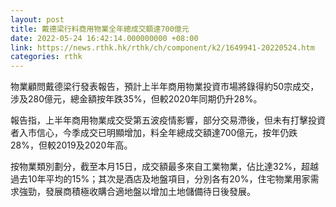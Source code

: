 ```yaml
---
layout: post
title: 戴德梁行料商用物業全年總成交額達700億元
date: 2022-05-24 16:42:14.000000000 +08:00
link: https://news.rthk.hk/rthk/ch/component/k2/1649941-20220524.htm
categories: rthk
---
```


物業顧問戴德梁行發表報告，預計上半年商用物業投資市場將錄得約50宗成交，涉及280億元，總金額按年跌35%，但較2020年同期仍升28%。

報告指，上半年商用物業成交受第五波疫情影響，部分交易滯後，但未有打擊投資者入市信心，今季成交已明顯增加，料全年總成交額達700億元，按年仍跌28%，但較2019及2020年高。

按物業類別劃分，截至本月15日，成交額最多來自工業物業，佔比達32%，超越過去10年平均的15%；其次是酒店及地盤項目，分別各有20%，住宅物業用家需求強勁，發展商積極收購合適地盤以增加土地儲備待日後發展。
